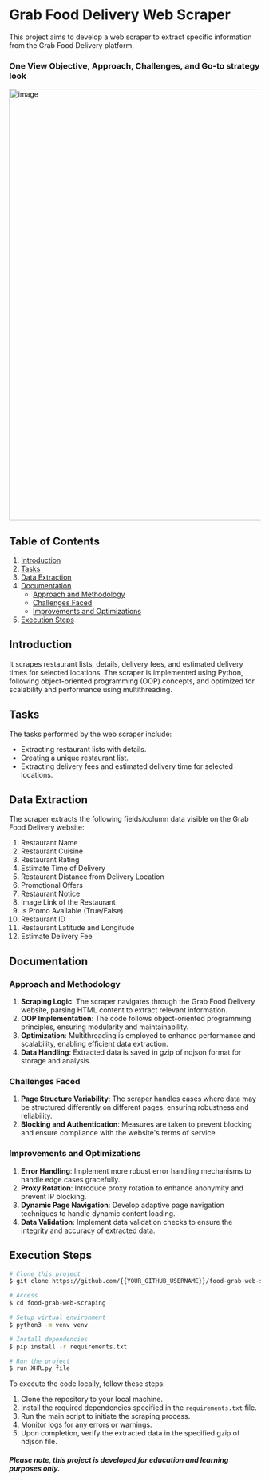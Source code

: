 # Grab Food Delivery Web Scraper

This project aims to develop a web scraper to extract specific information from the Grab Food Delivery platform.

### One View Objective, Approach, Challenges, and Go-to strategy look
<img width="864" alt="image" src="https://github.com/Aadi71/food-grab-web-scraping/assets/73948412/1a5876fb-b826-4d03-9ece-7f6053195769">

## Table of Contents
1. [Introduction](#introduction)
2. [Tasks](#tasks)
3. [Data Extraction](#data-extraction)
4. [Documentation](#documentation)
    - [Approach and Methodology](#approach-and-methodology)
    - [Challenges Faced](#challenges-faced)
    - [Improvements and Optimizations](#improvements-and-optimizations)
5. [Execution Steps](#execution-steps)

## Introduction
It scrapes restaurant lists, details, delivery fees, and estimated delivery times for selected locations. The scraper is implemented using Python, following object-oriented programming (OOP) concepts, and optimized for scalability and performance using multithreading.

## Tasks
The tasks performed by the web scraper include:
- Extracting restaurant lists with details.
- Creating a unique restaurant list.
- Extracting delivery fees and estimated delivery time for selected locations.

## Data Extraction
The scraper extracts the following fields/column data visible on the Grab Food Delivery website:
1. Restaurant Name
2. Restaurant Cuisine
3. Restaurant Rating
4. Estimate Time of Delivery
5. Restaurant Distance from Delivery Location
6. Promotional Offers
7. Restaurant Notice
8. Image Link of the Restaurant
9. Is Promo Available (True/False)
10. Restaurant ID
11. Restaurant Latitude and Longitude
12. Estimate Delivery Fee

## Documentation
### Approach and Methodology
1. **Scraping Logic**: The scraper navigates through the Grab Food Delivery website, parsing HTML content to extract relevant information.
2. **OOP Implementation**: The code follows object-oriented programming principles, ensuring modularity and maintainability.
3. **Optimization**: Multithreading is employed to enhance performance and scalability, enabling efficient data extraction.
4. **Data Handling**: Extracted data is saved in gzip of ndjson format for storage and analysis.

### Challenges Faced
1. **Page Structure Variability**: The scraper handles cases where data may be structured differently on different pages, ensuring robustness and reliability.
2. **Blocking and Authentication**: Measures are taken to prevent blocking and ensure compliance with the website's terms of service.

### Improvements and Optimizations
1. **Error Handling**: Implement more robust error handling mechanisms to handle edge cases gracefully.
2. **Proxy Rotation**: Introduce proxy rotation to enhance anonymity and prevent IP blocking.
3. **Dynamic Page Navigation**: Develop adaptive page navigation techniques to handle dynamic content loading.
4. **Data Validation**: Implement data validation checks to ensure the integrity and accuracy of extracted data.

## Execution Steps
```bash
# Clone this project
$ git clone https://github.com/{{YOUR_GITHUB_USERNAME}}/food-grab-web-scraping

# Access
$ cd food-grab-web-scraping

# Setup virtual environment
$ python3 -m venv venv

# Install dependencies
$ pip install -r requirements.txt

# Run the project
$ run XHR.py file
```

To execute the code locally, follow these steps:
1. Clone the repository to your local machine.
2. Install the required dependencies specified in the `requirements.txt` file.
3. Run the main script to initiate the scraping process.
4. Monitor logs for any errors or warnings.
5. Upon completion, verify the extracted data in the specified gzip of ndjson file.


#### <i>Please note, this project is developed for education and learning purposes only.</i>
